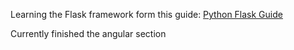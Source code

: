 Learning the Flask framework form this guide: [Python Flask Guide](https://realpython.com/blog/python/flask-by-example-part-1-project-setup/)

Currently finished the angular section

